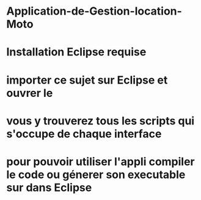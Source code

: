 # Application-de-Gestion-location-Moto
# Installation Eclipse requise 
# importer ce sujet sur Eclipse et ouvrer le 
# vous y trouverez tous les scripts qui s'occupe de chaque interface 
# pour pouvoir utiliser l'appli compiler le code ou génerer son executable sur dans Eclipse 
#
